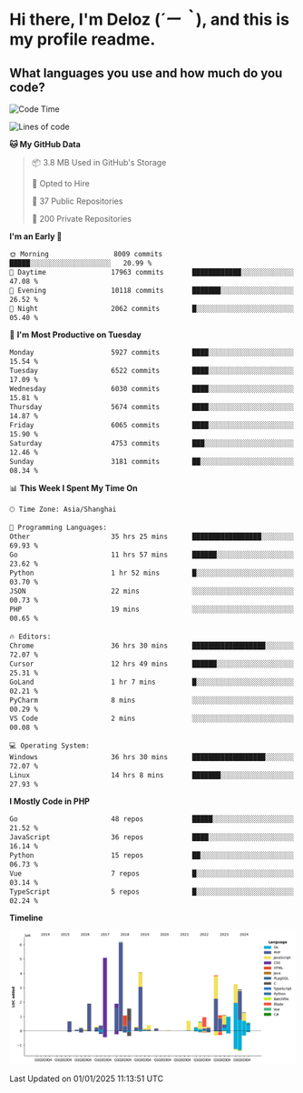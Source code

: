 # **Hi there, I'm Deloz (*´ー｀*), and this is my profile readme.**

## **What languages you use and how much do you code?**

<!--START_SECTION:waka-->
![Code Time](http://img.shields.io/badge/Code%20Time-5%2C403%20hrs%2050%20mins-blue)

![Lines of code](https://img.shields.io/badge/From%20Hello%20World%20I%27ve%20Written-42.2%20million%20lines%20of%20code-blue)

**🐱 My GitHub Data** 

> 📦 3.8 MB Used in GitHub's Storage 
 > 
> 💼 Opted to Hire
 > 
> 📜 37 Public Repositories 
 > 
> 🔑 200 Private Repositories 
 > 
**I'm an Early 🐤** 

```text
🌞 Morning                8009 commits        █████░░░░░░░░░░░░░░░░░░░░   20.99 % 
🌆 Daytime                17963 commits       ████████████░░░░░░░░░░░░░   47.08 % 
🌃 Evening                10118 commits       ███████░░░░░░░░░░░░░░░░░░   26.52 % 
🌙 Night                  2062 commits        █░░░░░░░░░░░░░░░░░░░░░░░░   05.40 % 
```
📅 **I'm Most Productive on Tuesday** 

```text
Monday                   5927 commits        ████░░░░░░░░░░░░░░░░░░░░░   15.54 % 
Tuesday                  6522 commits        ████░░░░░░░░░░░░░░░░░░░░░   17.09 % 
Wednesday                6030 commits        ████░░░░░░░░░░░░░░░░░░░░░   15.81 % 
Thursday                 5674 commits        ████░░░░░░░░░░░░░░░░░░░░░   14.87 % 
Friday                   6065 commits        ████░░░░░░░░░░░░░░░░░░░░░   15.90 % 
Saturday                 4753 commits        ███░░░░░░░░░░░░░░░░░░░░░░   12.46 % 
Sunday                   3181 commits        ██░░░░░░░░░░░░░░░░░░░░░░░   08.34 % 
```


📊 **This Week I Spent My Time On** 

```text
🕑︎ Time Zone: Asia/Shanghai

💬 Programming Languages: 
Other                    35 hrs 25 mins      █████████████████░░░░░░░░   69.93 % 
Go                       11 hrs 57 mins      ██████░░░░░░░░░░░░░░░░░░░   23.62 % 
Python                   1 hr 52 mins        █░░░░░░░░░░░░░░░░░░░░░░░░   03.70 % 
JSON                     22 mins             ░░░░░░░░░░░░░░░░░░░░░░░░░   00.73 % 
PHP                      19 mins             ░░░░░░░░░░░░░░░░░░░░░░░░░   00.65 % 

🔥 Editors: 
Chrome                   36 hrs 30 mins      ██████████████████░░░░░░░   72.07 % 
Cursor                   12 hrs 49 mins      ██████░░░░░░░░░░░░░░░░░░░   25.31 % 
GoLand                   1 hr 7 mins         █░░░░░░░░░░░░░░░░░░░░░░░░   02.21 % 
PyCharm                  8 mins              ░░░░░░░░░░░░░░░░░░░░░░░░░   00.29 % 
VS Code                  2 mins              ░░░░░░░░░░░░░░░░░░░░░░░░░   00.08 % 

💻 Operating System: 
Windows                  36 hrs 30 mins      ██████████████████░░░░░░░   72.07 % 
Linux                    14 hrs 8 mins       ███████░░░░░░░░░░░░░░░░░░   27.93 % 
```

**I Mostly Code in PHP** 

```text
Go                       48 repos            █████░░░░░░░░░░░░░░░░░░░░   21.52 % 
JavaScript               36 repos            ████░░░░░░░░░░░░░░░░░░░░░   16.14 % 
Python                   15 repos            ██░░░░░░░░░░░░░░░░░░░░░░░   06.73 % 
Vue                      7 repos             █░░░░░░░░░░░░░░░░░░░░░░░░   03.14 % 
TypeScript               5 repos             █░░░░░░░░░░░░░░░░░░░░░░░░   02.24 % 
```



**Timeline**

![Lines of Code chart](https://raw.githubusercontent.com/deloz/deloz/main/assets/bar_graph.png)


 Last Updated on 01/01/2025 11:13:51 UTC
<!--END_SECTION:waka-->
